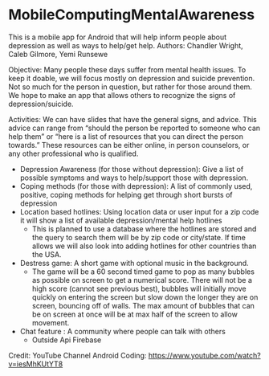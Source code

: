 # MobileComputingMentalAwareness
This is a mobile app for Android that will help inform people about depression as well as ways to help/get help.
Authors: Chandler Wright, Caleb Gilmore, Yemi Runsewe

Objective: Many people these days suffer from mental health issues. To keep it doable, we will focus mostly on depression and suicide prevention. Not so much for the person in question, but rather for those around them. We hope to make an app that allows others to recognize the signs of depression/suicide. 

Activities: We can have slides that have the general signs, and advice. This advice can range from “should the person be reported to someone who can help them” or “here is a list of resources that you can direct the person towards.” These resources can be either online, in person counselors, or any other professional who is qualified. 
* Depression Awareness (for those without depression): Give a list of possible symptoms and ways to help/support those with depression.
* Coping methods (for those with depression): A list of commonly used, positive, coping methods for helping get through short bursts of depression
* Location based hotlines: Using location data or user input for a zip code it will show a list of available depression/mental help hotlines
    * This is planned to use a database where the hotlines are stored and the query to search them will be by zip code or city/state. If time allows we will also look into adding hotlines for other countries than the USA.
* Destress game: A short game with optional music in the background.
    * The game will be a 60 second timed game to pop as many bubbles as possible on screen to get a numerical score. There will not be a high score (cannot see previous best), bubbles will initially move quickly on entering the screen but slow down the longer they are on screen, bouncing off of walls. The max amount of bubbles that can be on screen at once will be at max half of the screen to allow movement.
* Chat feature : A community where people can talk with others 
    * Outside Api Firebase

Credit:
YouTube Channel Android Coding: https://www.youtube.com/watch?v=iesMhKUtYT8
